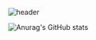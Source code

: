 ![header](https://capsule-render.vercel.app/api?type=rounded&color=auto&height=100&section=header&text=안녕하세요😊%20sooyeon입니다!%20함께%20열심히%20코딩해봐요!&fontSize=20)

<!--
**tndus73/tndus73** is a ✨ _special_ ✨ repository because its `README.md` (this file) appears on your GitHub profile.

Here are some ideas to get you started:

- 🔭 I’m currently working on ...
- 🌱 I’m currently learning ...
- 👯 I’m looking to collaborate on ...
- 🤔 I’m looking for help with ...
- 💬 Ask me about ...
- 📫 How to reach me: ...
- 😄 Pronouns: ...
- ⚡ Fun fact: ...
-->
![Anurag's GitHub stats](https://github-readme-stats.vercel.app/api?username=tndus73&show_icons=true&theme=radical)
